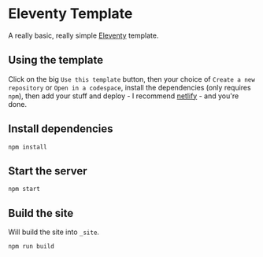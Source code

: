 # Eleventy Template

A really basic, really simple [Eleventy](https://www.11ty.dev/) template.

## Using the template

Click on the big `Use this template` button, then your choice of `Create a new repository` or `Open in a codespace`, install the dependencies (only requires `npm`), then add your stuff and deploy - I recommend [netlify](https://www.netlify.com/) - and you're done.

## Install dependencies

```shell
npm install
```

## Start the server

```shell
npm start
```

## Build the site

Will build the site into `_site`.

```shell
npm run build
```
